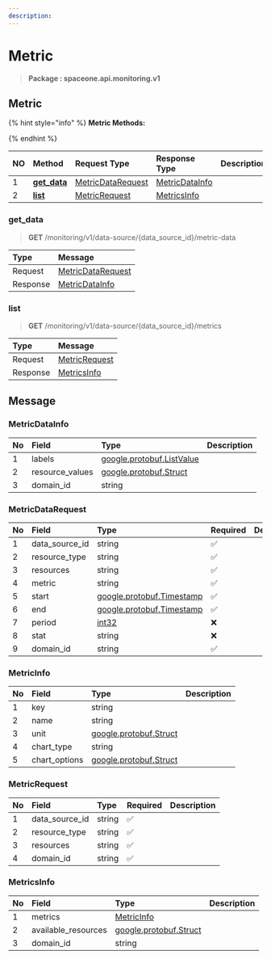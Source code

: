 ```yaml
---
description:  
---
```

# Metric

>  **Package : spaceone.api.monitoring.v1**

## Metric

{% hint style="info" %}
**Metric Methods:**

{%  endhint %}


| NO |  Method | Request Type | Response Type | Description |
| :--- | :--- | :--- | :--- | :--- |
| 1 | [**get_data**](metric.md#get_data)| [MetricDataRequest](metric.md#metricdatarequest) | [MetricDataInfo](metric.md#metricdatainfo) |  |
| 2 | [**list**](metric.md#list)| [MetricRequest](metric.md#metricrequest) | [MetricsInfo](metric.md#metricsinfo) |  | 
 
 
 
 
### get_data
> **GET** /monitoring/v1/data-source/{data_source_id}/metric-data
>


| Type | Message |
| :--- | :--- |
| Request | [MetricDataRequest](metric.md#metricdatarequest) |
| Response |  [MetricDataInfo](metric.md#metricdatainfo)  |
 
 
 
 
 
### list
> **GET** /monitoring/v1/data-source/{data_source_id}/metrics
>


| Type | Message |
| :--- | :--- |
| Request | [MetricRequest](metric.md#metricrequest) |
| Response |  [MetricsInfo](metric.md#metricsinfo)  |


## 

## Message

### MetricDataInfo
| No | Field | Type |  Description |
| :--- | :--- | :--- | :--- |
| 1 | labels |[google.protobuf.ListValue](https://developers.google.com/protocol-buffers/docs/reference/overview)||
| 2 | resource_values |[google.protobuf.Struct](https://github.com/protocolbuffers/protobuf/blob/master/src/google/protobuf/struct.proto)||
| 3 | domain_id |string||

### MetricDataRequest
| No | Field | Type | Required | Description |
| :--- | :--- | :--- | :--- | :--- |
| 1 | data_source_id |string|✅||
| 2 | resource_type |string|✅||
| 3 | resources |string|✅||
| 4 | metric |string|✅||
| 5 | start |[google.protobuf.Timestamp](https://github.com/protocolbuffers/protobuf/blob/master/src/google/protobuf/timestamp.proto)|✅||
| 6 | end |[google.protobuf.Timestamp](https://github.com/protocolbuffers/protobuf/blob/master/src/google/protobuf/timestamp.proto)|✅||
| 7 | period |[int32](https://github.com/protocolbuffers/protobuf/blob/master/src/google/protobuf/type.proto)|❌||
| 8 | stat |string|❌||
| 9 | domain_id |string|✅||

### MetricInfo
| No | Field | Type |  Description |
| :--- | :--- | :--- | :--- |
| 1 | key |string||
| 2 | name |string||
| 3 | unit |[google.protobuf.Struct](https://github.com/protocolbuffers/protobuf/blob/master/src/google/protobuf/struct.proto)||
| 4 | chart_type |string||
| 5 | chart_options |[google.protobuf.Struct](https://github.com/protocolbuffers/protobuf/blob/master/src/google/protobuf/struct.proto)||

### MetricRequest
| No | Field | Type | Required | Description |
| :--- | :--- | :--- | :--- | :--- |
| 1 | data_source_id |string|✅||
| 2 | resource_type |string|✅||
| 3 | resources |string|✅||
| 4 | domain_id |string|✅||

### MetricsInfo
| No | Field | Type |  Description |
| :--- | :--- | :--- | :--- |
| 1 | metrics |[MetricInfo](metric.md#metricinfo)||
| 2 | available_resources |[google.protobuf.Struct](https://github.com/protocolbuffers/protobuf/blob/master/src/google/protobuf/struct.proto)||
| 3 | domain_id |string||
